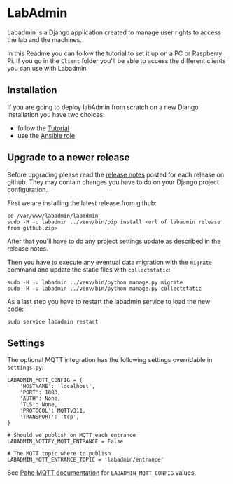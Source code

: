 # LabAdmin

Labadmin is a Django application created to manage user rights to access the lab and the machines.

In this Readme you can follow the tutorial to set it up on a PC or Raspberry Pi. If you go in the ```Client``` folder you'll be able to access the different clients you can use with Labadmin 

## Installation

If you are going to deploy labAdmin from scratch on a new Django installation you have two choices:

- follow the [Tutorial](docs/tutorial.md)
- use the [Ansible role ](https://github.com/OfficineArduinoTorino/ansible-labadmin/)

## Upgrade to a newer release

Before upgrading please read the [release notes](https://github.com/OfficineArduinoTorino/LabAdmin/releases) posted for each release on github.
They may contain changes you have to do on your Django project configuration.

First we are installing the latest release from github:

```
cd /var/www/labadmin/labadmin
sudo -H -u labadmin ../venv/bin/pip install <url of labadmin release from github.zip>
```

After that you'll have to do any project settings update as described in the release notes.

Then you have to execute any eventual data migration with the `migrate` command and update the static
files with `collectstatic`:

```
sudo -H -u labadmin ../venv/bin/python manage.py migrate
sudo -H -u labadmin ../venv/bin/python manage.py collectstatic
```

As a last step you have to restart the labadmin service to load the new code:

```
sudo service labadmin restart
```

## Settings

The optional MQTT integration has the following settings overridable in `settings.py`:

```
LABADMIN_MQTT_CONFIG = {
    'HOSTNAME': 'localhost',
    'PORT': 1883,
    'AUTH': None,
    'TLS': None,
    'PROTOCOL': MQTTv311,
    'TRANSPORT': 'tcp',
}

# Should we publish on MQTT each entrance
LABADMIN_NOTIFY_MQTT_ENTRANCE = False

# The MQTT topic where to publish
LABADMIN_MQTT_ENTRANCE_TOPIC = 'labadmin/entrance'
```

See [Paho MQTT documentation](https://github.com/eclipse/paho.mqtt.python#single) for `LABADMIN_MQTT_CONFIG` values.
